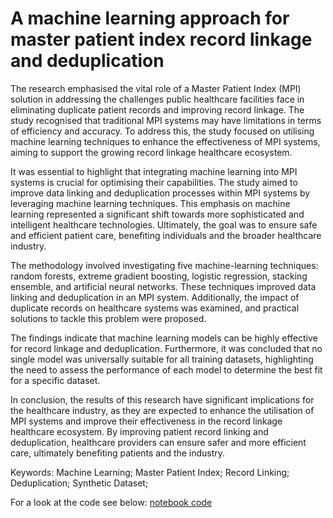# A machine learning approach for master patient index record linkage and deduplication

The research emphasised the vital role of a Master Patient Index (MPI) solution in addressing the challenges public healthcare facilities face in eliminating duplicate patient records and improving record linkage. The study recognised that traditional MPI systems may have limitations in terms of efficiency and accuracy. To address this, the study focused on utilising machine learning techniques to enhance the effectiveness of MPI systems, aiming to support the growing record linkage healthcare ecosystem.

It was essential to highlight that integrating machine learning into MPI systems is crucial for optimising their capabilities. The study aimed to improve data linking and deduplication processes within MPI systems by leveraging machine learning techniques. This emphasis on machine learning represented a significant shift towards more sophisticated and intelligent healthcare technologies. Ultimately, the goal was to ensure safe and efficient patient care, benefiting individuals and the broader healthcare industry.

The methodology involved investigating five machine-learning techniques: random forests, extreme gradient boosting, logistic regression, stacking ensemble, and artificial neural networks. These techniques improved data linking and deduplication in an MPI system. Additionally, the impact of duplicate records on healthcare systems was examined, and practical solutions to tackle this problem were proposed.

The findings indicate that machine learning models can be highly effective for record linkage and deduplication. Furthermore, it was concluded that no single model was universally suitable for all training datasets, highlighting the need to assess the performance of each model to determine the best fit for a specific dataset.

In conclusion, the results of this research have significant implications for the healthcare industry, as they are expected to enhance the utilisation of MPI systems and improve their effectiveness in the record linkage healthcare ecosystem. By improving patient record linking and deduplication, healthcare providers can ensure safer and more efficient care, ultimately benefiting patients and the industry.

Keywords: Machine Learning; Master Patient Index; Record Linking; Deduplication; Synthetic Dataset;

For a look at the code see below:
[notebook code](https://github.com/DHollenbach/record-linkage-and-deduplication/blob/main/duplicategenerator/mict_recordlinkage_2023_24_new.ipynb)
